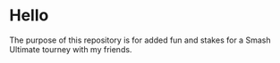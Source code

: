 # Hello
The purpose of this repository is for added fun and stakes for a Smash Ultimate tourney 
with my friends.

